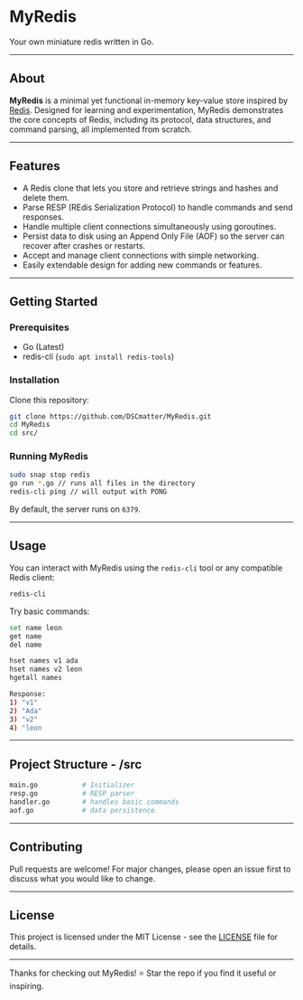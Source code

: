# MyRedis

Your own miniature redis written in Go.

---

## About

**MyRedis** is a minimal yet functional in-memory key-value store inspired by [Redis](https://redis.io/). Designed for learning and experimentation, MyRedis demonstrates the core concepts of Redis, including its protocol, data structures, and command parsing, all implemented from scratch.

---

## Features

- A Redis clone that lets you store and retrieve strings and hashes and delete them.
- Parse RESP (REdis Serialization Protocol) to handle commands and send responses.
- Handle multiple client connections simultaneously using goroutines.
- Persist data to disk using an Append Only File (AOF) so the server can recover after crashes or restarts.
- Accept and manage client connections with simple networking.
- Easily extendable design for adding new commands or features.

---

## Getting Started

### Prerequisites

- Go (Latest) 
- redis-cli (`sudo apt install redis-tools`)

### Installation

Clone this repository:

```bash
git clone https://github.com/DSCmatter/MyRedis.git
cd MyRedis
cd src/
```

### Running MyRedis

```bash
sudo snap stop redis 
go run *.go // runs all files in the directory 
redis-cli ping // will output with PONG
```

By default, the server runs on `6379`.

---

## Usage

You can interact with MyRedis using the `redis-cli` tool or any compatible Redis client:

```bash
redis-cli 
```

Try basic commands:

```bash
set name leon
get name
del name
```

```bash
hset names v1 ada
hset names v2 leon 
hgetall names

Response:
1) "v1"
2) "Ada"
3) "v2"
4) "leon
```
---

## Project Structure - /src

```bash
main.go           # Initializer
resp.go           # RESP parser
handler.go        # handles basic commands 
aof.go            # data persistence 
```

---

## Contributing

Pull requests are welcome! For major changes, please open an issue first to discuss what you would like to change.

---

## License

This project is licensed under the MIT License - see the [LICENSE](LICENSE) file for details.

---

Thanks for checking out MyRedis! ⭐ Star the repo if you find it useful or inspiring.